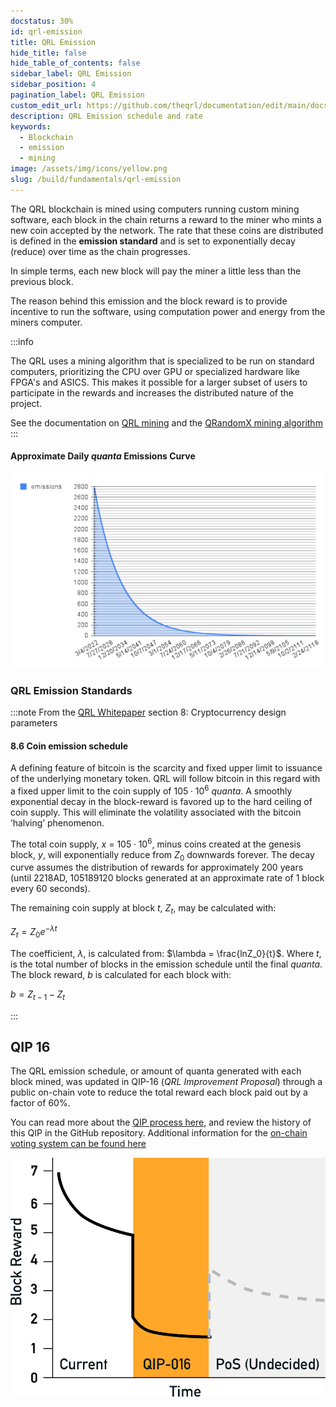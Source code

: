 ```yaml
---
docstatus: 30%
id: qrl-emission
title: QRL Emission
hide_title: false
hide_table_of_contents: false
sidebar_label: QRL Emission
sidebar_position: 4
pagination_label: QRL Emission
custom_edit_url: https://github.com/theqrl/documentation/edit/main/docs/Build/Fundamentals/qrl-emission.md
description: QRL Emission schedule and rate
keywords:
  - Blockchain
  - emission
  - mining
image: /assets/img/icons/yellow.png
slug: /build/fundamentals/qrl-emission
---
```


The QRL blockchain is mined using computers running custom mining software, each block in the chain returns a reward to the miner who mints a new coin accepted by the network. The rate that these coins are distributed is defined in the **emission standard** and is set to exponentially decay (reduce) over time as the chain progresses.

In simple terms, each new block will pay the miner a little less than the previous block.

The reason behind this emission and the block reward is to provide incentive to run the software, using computation power and energy from the miners computer.

:::info

The QRL uses a mining algorithm that is specialized to be run on standard computers, prioritizing the CPU over GPU or specialized hardware like FPGA's and ASICS. This makes it possible for a larger subset of users to participate in the rewards and increases the distributed nature of the project.

See the documentation on [QRL mining](/use/mining) and the [QRandomX mining algorithm](/build/mining/qrandomx) 
:::  


#### Approximate Daily $quanta$ Emissions Curve
![](assets/img/chart1.png)




### QRL Emission Standards

:::note From the [QRL Whitepaper](whitepaper) section 8: Cryptocurrency design parameters


#### 8.6 Coin emission schedule

A defining feature of bitcoin is the scarcity and fixed upper limit to issuance of the underlying monetary token. QRL will follow bitcoin in this regard with a fixed upper limit to the coin supply of $105 \cdot 10^6$ $quanta$. A smoothly exponential decay in the block-reward is favored up to the hard ceiling of coin supply. This will eliminate the volatility associated with the bitcoin ’halving’ phenomenon.

The total coin supply, $x$ = $105 \cdot 10^6$, minus coins created at the genesis block, $y$, will exponentially reduce from $Z_0$ downwards forever. The decay curve assumes the distribution of rewards for approximately $200$ years (until $2218$AD, $105189120$ blocks generated at an approximate rate of $1$ block every $60$ seconds).

The remaining coin supply at block $t$,  $Z_t$, may be calculated with:

$Z_t = Z_0e^{-\lambda t}$

The coefficient, $\lambda$, is calculated from: $\lambda = \frac{lnZ_0}{t}$. Where $t$, is the total number of blocks in the emission schedule until the final $quanta$. The block reward, $b$ is calculated for each block with:

$b=Z_{t-1}-Z_t$

:::

## QIP 16

The QRL emission schedule, or amount of quanta generated with each block mined, was updated in QIP-16 (*QRL Improvement Proposal*) through a public on-chain vote to reduce the total reward each block paid out by a factor of 60%. 

You can read more about the [QIP process here](build/qip/overview), and review the history of this QIP in the GitHub repository. Additional information for the [on-chain voting system can be found here](/build/fundamentals/on-chain-voting)



![](assets/img/qip-16-1.png)

